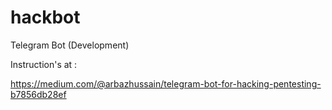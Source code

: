 # hackbot
Telegram Bot (Development)

Instruction's at :

https://medium.com/@arbazhussain/telegram-bot-for-hacking-pentesting-b7856db28ef
